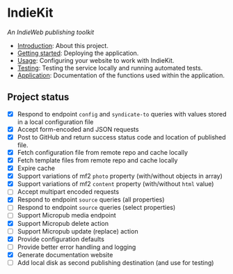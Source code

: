 # IndieKit

*An IndieWeb publishing toolkit*

* [Introduction](https://paulrobertlloyd.github.io/indiekit/docs/): About this project.
* [Getting started](https://paulrobertlloyd.github.io/indiekit/docs/deploy): Deploying the application.
* [Usage](https://paulrobertlloyd.github.io/indiekit/docs/config): Configuring your website to work with IndieKit.
* [Testing](https://paulrobertlloyd.github.io/indiekit/docs/test): Testing the service locally and running automated tests.
* [Application](https://paulrobertlloyd.github.io/indiekit/docs/app): Documentation of the functions used within the application.

## Project status

* [x] Respond to endpoint `config` and `syndicate-to` queries with values stored in a local configuration file
* [x] Accept form-encoded and JSON requests
* [x] Post to GitHub and return success status code and location of published file.
* [x] Fetch configuration file from remote repo and cache locally
* [x] Fetch template files from remote repo and cache locally
* [x] Expire cache
* [x] Support variations of mf2 `photo` property (with/without objects in array)
* [x] Support variations of mf2 `content` property (with/without `html` value)
* [ ] Accept multipart encoded requests
* [x] Respond to endpoint `source` queries (all properties)
* [ ] Respond to endpoint `source` queries (select properties)
* [ ] Support Micropub media endpoint
* [x] Support Micropub delete action
* [ ] Support Micropub update (replace) action
* [x] Provide configuration defaults
* [ ] Provide better error handling and logging
* [x] Generate documentation website
* [ ] Add local disk as second publishing destination (and use for testing)
